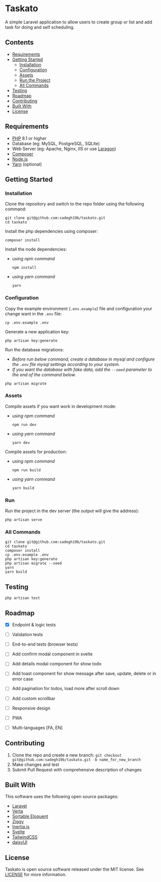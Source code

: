 # Taskato

A simple Laravel application to allow users to create group or list and add task for doing and self scheduling.

## Contents

- [Requirements](#requirements)
- [Getting Started](#getting-started)
  - [Installation](#installation)
  - [Configuration](#configuration)
  - [Assets](#assets)
  - [Run the Project](#run)
  - [All Commands](#all-commands)
- [Testing](#testing)
- [Roadmap](#roadmap)
- [Contributing](#contributing)
- [Built With](#built-with)
- [License](#license)

## Requirements

- [PHP](https://www.php.net/downloads) 8.1 or higher
- Database (eg: MySQL, PostgreSQL, SQLite)
- Web Server (eg: Apache, Nginx, IIS or use [Laragon](https://laragon.org/download/index.html))
- [Composer](https://getcomposer.org/download)
- [Node.js](http://nodejs.org)
- [Yarn](https://yarnpkg.com/en/docs/install) (optional)

## Getting Started

### Installation

Clone the repository and switch to the repo folder using the following command:

```shell
git clone git@github.com:sadegh19b/taskato.git
cd taskato
```

Install the php dependencies using composer:

```shell
composer install
```

Install the node dependencies:

- *using npm command*
    ```shell
    npm install
    ```

- *using yarn command*
    ```shell
    yarn
    ```

### Configuration

Copy the example environment (`.env.example`) file and configuration your change want in the `.env` file:

```shell
cp .env.example .env
```

Generate a new application key:

```shell
php artisan key:generate
```

Run the database migrations:
- *Before run below command, create a database in mysql and configure the `.env` file mysql settings according to your system.*
- *If you want the database with fake data, add the `--seed` parameter to the end of the command below.*

```shell
php artisan migrate
```

### Assets

Compile assets if you want work in development mode:

- *using npm command*
    ```shell
    npm run dev
    ```

- *using yarn command*
    ```shell
    yarn dev
    ```

Compile assets for production:

- *using npm command*
    ```shell
    npm run build
    ```

- *using yarn command*
    ```shell
    yarn build
    ```

### Run

Run the project in the dev server (the output will give the address):

```shell
php artisan serve
```

### All Commands

```shell
git clone git@github.com:sadegh19b/taskato.git
cd taskato
composer install
cp .env.example .env
php artisan key:generate
php artisan migrate --seed
yarn
yarn build
```

## Testing

```shell
php artisan test
```

## Roadmap

- [X] Endpoint & logic tests
- [ ] Validation tests
- [ ] End-to-end tests (browser tests)
- [ ] Add confirm modal component in svelte
- [ ] Add details modal component for show todo
- [ ] Add toast component for show message after save, update, delete or in error case
- [ ] Add pagination for todos, load more after scroll down
- [ ] Add custom scrollbar
- [ ] Responsive design
- [ ] PWA
- [ ] Multi-languages [FA, EN]


## Contributing

1. Clone the repo and create a new branch: `git checkout git@github.com:sadegh19b/taskato.git -b name_for_new_branch`
2. Make changes and test
3. Submit Pull Request with comprehensive description of changes

## Built With

This software uses the following open source packages:

- [Laravel](https://laravel.com)
- [Verta](https://hekmatinasser.github.io/verta)
- [Sortable Eloquent](https://github.com/spatie/eloquent-sortable)
- [Ziggy](https://github.com/tighten/ziggy)
- [Inertia.js](https://inertiajs.com)
- [Svelte](https://svelte.dev/)
- [TailwindCSS](https://tailwindcss.com)
- [daisyUI](https://daisyui.com)

## License

Taskato is open source software released under the MIT license. See [LICENSE](LICENSE) for more information.
